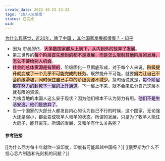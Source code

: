 ```yaml
---
create_date: 2022-10-22 23:32 
tags: 'zh/人生感悟'
status: 已完成  
uid: 
---
```


[ 为什么我感觉，近20年，除了中国 ，其他国家发展都很慢？ - 知乎](https://www.zhihu.com/question/443103455/answer/1803244413)

- 因为 _阶级固化_，<mark style="background: #FF5582A6;">大多数国家都从上到下，从内到外的放弃了发展</mark>。
- 第三世界的<mark style="background: #FF5582A6;">每个阶层首先想到的都不是发展，而是怎么限制其他阶层的发展，怎么不要给别人机会</mark>。
- <mark style="background: #FF5582A6;">社会的总体资源是有限的</mark>，阶级固化一旦彻底形成，对于每个人来说，<mark style="background: #FFB86CA6;">阶级提升就变成了一个几乎不可能完成的任务</mark>。既然提升不可能，就要<mark style="background: #FFB86CA6;">努力让自己不会阶级滑坡，同时保住自己手中的阶级资源不减少</mark>。换句话说就是，<mark style="background: #D2B3FFA6;">每个阶层都在努力的封死下一层的上升通道</mark>。下一层上不来，就不会来瓜分自己这层本就有限的资源。
- 为啥当地的本国人这么安于现状？因为他们根本不认为努力有用。<mark style="background: #D2B3FFA6;">他们不是生活安逸，他们是放弃了</mark>。
- 当一个国家的大部分人都发自内心的认为自己不行的时候，这个国家，无论强大还是弱小，都会变成牧羊人和羊的状态。所谓的发展，只是为了牧羊人能住大房子，能开豪车。所谓的发展，又和羊有什么关系呢？

#### 参考链接 

[[为什么西方每十年就吹一波印度，印度有可能超越中国吗？]]
[[俄罗斯为什么不担心芯片制造和光刻机的问题？]]
